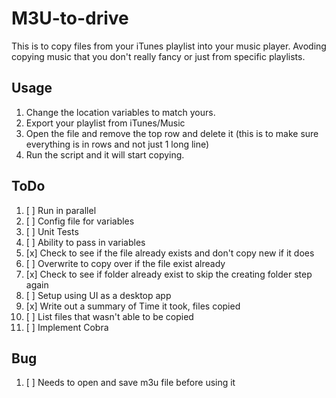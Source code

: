 # M3U-to-drive

This is to copy files from your iTunes playlist into your music player. Avoding copying music that you don't really fancy or just from specific playlists.

## Usage

1. Change the location variables to match yours.
1. Export your playlist from iTunes/Music
1. Open the file and remove the top row and delete it (this is to make sure everything is in rows and not just 1 long line)
1. Run the script and it will start copying.

## ToDo

1. [ ] Run in parallel
1. [ ] Config file for variables
1. [ ] Unit Tests
1. [ ] Ability to pass in variables
1. [x] Check to see if the file already exists and don't copy new if it does
1. [ ] Overwrite to copy over if the file exist already
1. [x] Check to see if folder already exist to skip the creating folder step again
1. [ ] Setup using UI as a desktop app
1. [x] Write out a summary of Time it took, files copied
1. [ ] List files that wasn't able to be copied
1. [ ] Implement Cobra

## Bug

1. [ ] Needs to open and save m3u file before using it
